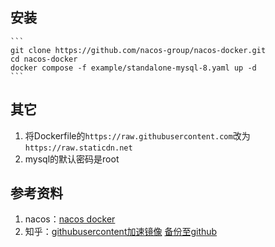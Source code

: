 ## 安装
    ```
    git clone https://github.com/nacos-group/nacos-docker.git
    cd nacos-docker
    docker compose -f example/standalone-mysql-8.yaml up -d
    ```

## 其它
1. 将Dockerfile的`https://raw.githubusercontent.com`改为`https://raw.staticdn.net`
2. mysql的默认密码是root

## 参考资料
1. nacos：[nacos docker](https://nacos.io/zh-cn/docs/quick-start-docker.html)
2. 知乎：[githubusercontent加速镜像](https://zhuanlan.zhihu.com/p/420873495) [备份至github](https://github.com/githcc/webpage_self_markdown/blob/main/%E7%9F%A5%E4%B9%8E/%E5%8A%A0%E9%80%9F%E9%95%9C%E5%83%8F/README.md)
